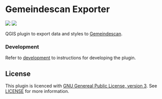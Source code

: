 # Gemeindescan Exporter
![](https://github.com/GispoCoding/gemeindescan-exporter/workflows/Tests/badge.svg)
![](https://github.com/GispoCoding/gemeindescan-exporter/workflows/Release/badge.svg)

QGIS plugin to export data and styles to [Gemeindescan](https://gemeindescan.ch/de/).


### Development

Refer to [development](docs/development.md) to instructions for developing the plugin.

## License
This plugin is licenced with 
[GNU Genereal Public License, version 3](https://www.gnu.org/licenses/gpl-3.0.html). 
See [LICENSE](LICENSE) for more information.
